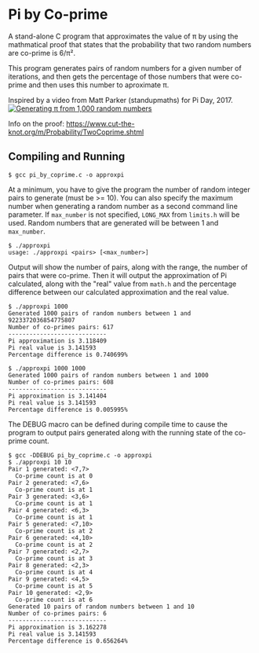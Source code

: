 Pi by Co-prime
==============

A stand-alone C program that approximates the value of π by using the
mathmatical proof that states that the probability that two random numbers are
co-prime is 6/π².  

This program generates pairs of random numbers for a given number of iterations,
and then gets the percentage of those numbers that were co-prime and then uses
this number to aproximate π.

Inspired by a video from Matt Parker (standupmaths) for Pi Day, 2017.
[![Generating π from 1,000 random numbers](http://img.youtube.com/vi/RZBhSi_PwHU/0.jpg)](http://www.youtube.com/watch?v=RZBhSi_PwHU)

Info on the proof: <https://www.cut-the-knot.org/m/Probability/TwoCoprime.shtml>

Compiling and Running
---------------------
```
$ gcc pi_by_coprime.c -o approxpi
```

At a minimum, you have to give the program the number of random integer pairs to
generate (must be >= 10).  You can also specify the maximum number when
generating a random number as a second command line parameter.  If `max_number`
is not specified, `LONG_MAX` from `limits.h` will be used.  Random numbers that
are generated will be between 1 and `max_number`.

```
$ ./approxpi
usage: ./approxpi <pairs> [<max_number>]
```

Output will show the number of pairs, along with the range, the number of pairs
that were co-prime.  Then it will output the approximation of Pi calculated,
along with the "real" value from `math.h` and the percentage difference between
our calculated approximation and the real value.

```
$ ./approxpi 1000
Generated 1000 pairs of random numbers between 1 and 9223372036854775807
Number of co-primes pairs: 617
----------------------------
Pi approximation is 3.118409
Pi real value is 3.141593
Percentage difference is 0.740699%
```

```
$ ./approxpi 1000 1000
Generated 1000 pairs of random numbers between 1 and 1000
Number of co-primes pairs: 608
----------------------------
Pi approximation is 3.141404
Pi real value is 3.141593
Percentage difference is 0.005995%
```

The DEBUG macro can be defined during compile time to cause the program to
output pairs generated along with the running state of the co-prime count.

```
$ gcc -DDEBUG pi_by_coprime.c -o approxpi
$ ./approxpi 10 10
Pair 1 generated: <7,7>
  Co-prime count is at 0
Pair 2 generated: <7,6>
  Co-prime count is at 1
Pair 3 generated: <3,6>
  Co-prime count is at 1
Pair 4 generated: <6,3>
  Co-prime count is at 1
Pair 5 generated: <7,10>
  Co-prime count is at 2
Pair 6 generated: <4,10>
  Co-prime count is at 2
Pair 7 generated: <2,7>
  Co-prime count is at 3
Pair 8 generated: <2,3>
  Co-prime count is at 4
Pair 9 generated: <4,5>
  Co-prime count is at 5
Pair 10 generated: <2,9>
  Co-prime count is at 6
Generated 10 pairs of random numbers between 1 and 10
Number of co-primes pairs: 6
----------------------------
Pi approximation is 3.162278
Pi real value is 3.141593
Percentage difference is 0.656264%
```

